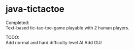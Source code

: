 # java-tictactoe

Completed:<br/>
  Text-based tic-tac-toe-game playable with 2 human players.
  
TODO:<br/>
  Add normal and hard difficulty level AI
  Add GUI
